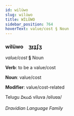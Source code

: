 ```yaml
---
id: wilüwo
slug: wilüwo
title: WİLÜWO
sidebar_position: 764
hoverText: value/cost § Noun
---
```


### wilüwo&emsp;<span kind="abugida">ʒɟʓʄʒ</span>

*value/cost* **§** Noun

**Verb**: to be a value/cost

**Noun**: value/cost

**Modifier**: value/cost-related

Telugu విలువ viluva /ʋiluʋa/

*Dravidian Language Family*